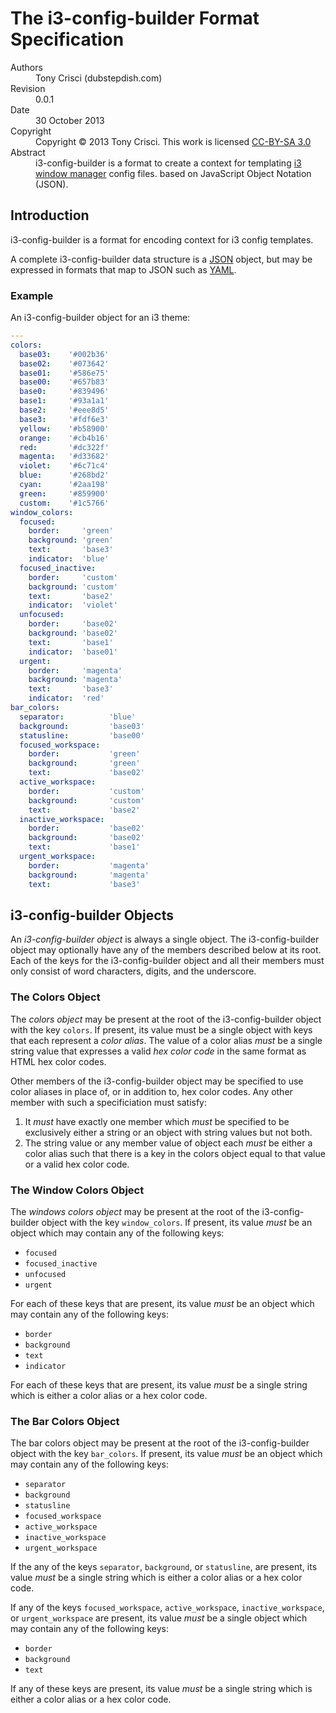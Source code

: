 # The i3-config-builder Format Specification

<dl>
<dt>Authors</dt>
<dd>Tony Crisci (dubstepdish.com)</dd>

<dt>Revision</dt>
<dd>0.0.1</dd>

<dt>Date</dt>
<dd>30 October 2013</dd>

<dt>Copyright</dt>
<dd>Copyright © 2013 Tony Crisci. This work is licensed <a href="http://creativecommons.org/licenses/by-sa/3.0/us/">CC-BY-SA 3.0</a>
</dd>

<dt>Abstract</dt>
<dd>i3-config-builder is a format to create a context for templating <a href="http://i3wm.org">i3 window manager</a> config files. based on JavaScript Object Notation (JSON).</dd>
</dl>

## Introduction

i3-config-builder is a format for encoding context for i3 config templates.

A complete i3-config-builder data structure is a [JSON](http://www.json.org/) object, but may be expressed in formats that map to JSON such as [YAML](http://yaml.org/).

### Example

An i3-config-builder object for an i3 theme:

```YAML
---
colors:
  base03:    '#002b36'
  base02:    '#073642'
  base01:    '#586e75'
  base00:    '#657b83'
  base0:     '#839496'
  base1:     '#93a1a1'
  base2:     '#eee8d5'
  base3:     '#fdf6e3'
  yellow:    '#b58900'
  orange:    '#cb4b16'
  red:       '#dc322f'
  magenta:   '#d33682'
  violet:    '#6c71c4'
  blue:      '#268bd2'
  cyan:      '#2aa198'
  green:     '#859900'
  custom:    '#1c5766'
window_colors:
  focused:
    border:     'green'
    background: 'green'
    text:       'base3'
    indicator:  'blue'
  focused_inactive:
    border:     'custom'
    background: 'custom'
    text:       'base2'
    indicator:  'violet'
  unfocused:
    border:     'base02'
    background: 'base02'
    text:       'base1'
    indicator:  'base01'
  urgent:
    border:     'magenta'
    background: 'magenta'
    text:       'base3'
    indicator:  'red'
bar_colors:
  separator:          'blue'
  background:         'base03'
  statusline:         'base00'
  focused_workspace:
    border:           'green'
    background:       'green'
    text:             'base02'
  active_workspace:
    border:           'custom'
    background:       'custom'
    text:             'base2'
  inactive_workspace:
    border:           'base02'
    background:       'base02'
    text:             'base1'
  urgent_workspace:
    border:           'magenta'
    background:       'magenta'
    text:             'base3'
```

## i3-config-builder Objects

An *i3-config-builder object* is always a single object. The i3-config-builder object may optionally have any of the members described below at its root. Each of the keys for the i3-config-builder object and all their members must only consist of word characters, digits, and the underscore.

### The Colors Object

The *colors object* may be present at the root of the i3-config-builder object with the key `colors`. If present, its value must be a single object with keys that each represent a *color alias*. The value of a color alias *must* be a single string value that expresses a valid *hex color code* in the same format as HTML hex color codes.

Other members of the i3-config-builder object may be specified to use color aliases in place of, or in addition to, hex color codes. Any other member with such a specificiation must satisfy:

1. It *must* have exactly one member which *must* be specified to be exclusively either a string or an object with string values but not both.
2. The string value or any member value of object each *must* be either a color alias such that there is a key in the colors object equal to that value or a valid hex color code.

### The Window Colors Object

The *windows colors object* may be present at the root of the i3-config-builder object with the key `window_colors`. If present, its value *must* be an object which may contain any of the following keys:

* `focused`
* `focused_inactive`
* `unfocused`
* `urgent`

For each of these keys that are present, its value *must* be an object which may contain any of the following keys:

* `border`
* `background`
* `text`
* `indicator`

For each of these keys that are present, its value *must* be a single string which is either a color alias or a hex color code.

### The Bar Colors Object

The bar colors object may be present at the root of the i3-config-builder object with the key `bar_colors`. If present, its value *must* be an object which may contain any of the following keys:

* `separator`
* `background`
* `statusline`
* `focused_workspace`
* `active_workspace`
* `inactive_workspace`
* `urgent_workspace`

If the any of the keys `separator`, `background`, or `statusline`, are present, its value *must* be a single string which is either a color alias or a hex color code.

If any of the keys `focused_workspace`, `active_workspace`, `inactive_workspace`, or `urgent_workspace` are present, its value *must* be a single object which may contain any of the following keys:

* `border`
* `background`
* `text`

If any of these keys are present, its value *must* be a single string which is either a color alias or a hex color code.
